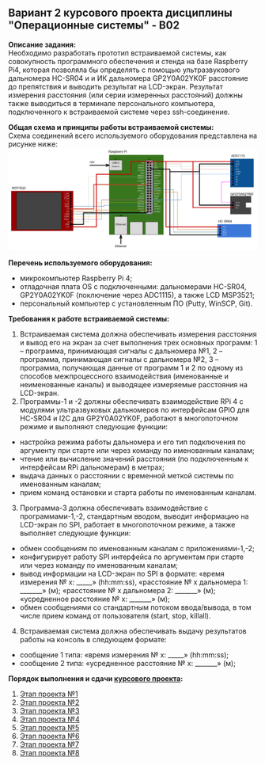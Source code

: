 ## Вариант 2 курсового проекта дисциплины "Операционные системы" - В02

__Описание задания:__  
Необходимо разработать прототип встраиваемой системы, как совокупность программного обеспечения и стенда на базе Raspberry Pi4, которая позволяла бы определять c помощью ультразвукового дальномера HC-SR04 и и ИК дальномера GP2Y0A02YK0F расстояние до препятствия и выводить результат на LCD-экран. Результат измерения расстояния (или серии измеренных расстояний) должны также выводиться в терминале персонального компьютера, подключенного к встраиваемой системе через ssh-соединение.   

__Общая схема и принципы работы встраиваемой системы:__  
Схема соединений всего используемого оборудования представлена на рисунке ниже:  
![Схема варианта 2](var_02_scheme.png)


__Перечень используемого оборудования:__
* микрокомпьютер Raspberry Pi 4;
* отладочная плата OS с подключенными: дальномерами HC-SR04, GP2Y0A02YK0F (поключение через ADC1115), а также LCD MSP3521;
* персональный компьютер c установленным ПО (Putty, WinSCP, Git).

__Требования к работе встраиваемой системы:__  
1. Встраиваемая система должна обеспечивать измерения расстояния и вывод его на экран за счет выполнения трех основных программ: 1 – программа, принимающая сигналы с дальномера №1, 2 – программа, принимающая сигналы с дальномера №2, 3 – программа, получающая данные от программ 1 и 2 по одному из способов межпроцессного взаимодействия (именованные и неименованные каналы) и выводящее измеряемые расстояния на LCD-экран.
2. Программы-1 и -2 должны обеспечивать взаимодействие RPi 4 с модулями ультразвуковых дальномеров по интерфейсам GPIO для HC-SR04 и I2C для GP2Y0A02YK0F, работают в многопоточном режиме и выполняют следующие функции:
* настройка режима работы дальномера и его тип подключения по аргументу при старте или через команду по именованным каналам;
* чтение или вычисление значений расстояния (по подключенным к интерфейсам RPi дальномерам) в метрах;
* выдача данных о расстоянии с временной меткой системы по именованным каналам;
* прием команд остановки и старта работы по именованным каналам.
3. Программа-3 должна обеспечивать взаимодействие с программами-1,-2, стандартным вводом, выводит информацию на LCD-экран по SPI, работает в многопоточном режиме, а также выполняет следующие функции:
* обмен сообщениям по именованным каналам с приложениями-1,-2;
* конфигурирует работу SPI интерфейса по аргументам при старте или через команду по именованным каналам;
* вывод информации на LCD-экран по SPI в формате: «время измерения № х: _____» (hh:mm:ss), «расстояние № х дальномера 1: _______» (м); «расстояние № х дальномера 2: _______» (м); «усредненное расстояние № х: _______» (м);
* обмен сообщениями со стандартным потоком ввода/вывода, в том числе прием команд от пользователя (start, stop, killall).
4. Встраиваемая система должна обеспечивать выдачу результатов работы на консоль в следующем формате: 
* сообщение 1 типа: «время измерения № х: _____» (hh:mm:ss);
* сообщение 2 типа: «усредненное расстояние № х: _______» (м);

__Порядок выполнения и сдачи [курсового проекта](var_02_task.md):__
1. [Этап проекта №1](var_02_stage_01.md)
2. [Этап проекта №2](var_02_stage_02.md)
3. [Этап проекта №3](var_02_stage_03.md)
4. [Этап проекта №4](var_02_stage_04.md)
5. [Этап проекта №5](var_02_stage_05.md)
6. [Этап проекта №6](var_02_stage_06.md)
7. [Этап проекта №7](var_02_stage_07.md)
8. [Этап проекта №8](var_02_stage_08.md)
